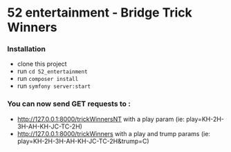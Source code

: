 # 52 entertainment - Bridge Trick Winners

### Installation
- clone this project
- run ```cd 52_entertainment```
- run ```composer install```
- run ```symfony server:start```

### You can now send GET requests to :
- http://127.0.0.1:8000/trickWinnersNT with a play param (ie: play=KH-2H-3H-AH-KH-JC-TC-2H)
- http://127.0.0.1:8000/trickWinners with a play and trump params (ie: play=KH-2H-3H-AH-KH-JC-TC-2H&trump=C)

